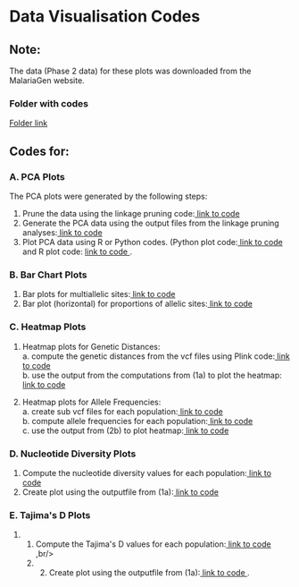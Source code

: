 # Data Visualisation Codes
## Note: 
The data (Phase 2 data) for these plots was downloaded from the MalariaGen website.<br/>

### Folder with codes
[ Folder link ](https://github.com/aceneli/Anopheles-mosquitoes-March-24/tree/main/Plink%20codes)<br/>


## Codes for:

### A. PCA Plots
The PCA plots were generated by the following steps:<br/>
1. Prune the data using the linkage pruning code:[ link to code ](https://github.com/aceneli/Anopheles-mosquitoes-March-24/tree/938a4fab789a1c51a68a8625e9090f8d81870e5e/Plink%20codes/Linkage%20Pruning%20of%20VCF%20Data)<br/>
2. Generate the PCA data using the output files from the linkage pruning analyses:[ link to code ](https://github.com/aceneli/Anopheles-mosquitoes-March-24/tree/main/Plink%20codes/PCA%20eigenvec%20and%20eigenval%20files%20generation)<br/>
3. Plot PCA data using R or Python codes. (Python plot code:[ link to code ](https://github.com/aceneli/Anopheles-mosquitoes-March-24/blob/main/Codes%20for%20Different%20Data%20Visualisation%20Plots/Principal%20Component%20Analysis%20(PCA)0) and R plot code: [ link to code ](https://github.com/aceneli/Anopheles-mosquitoes-March-24/tree/main/R%20Codes).

### B. Bar Chart Plots
1. Bar plots for multiallelic sites:[ link to code](https://github.com/aceneli/Anopheles-mosquitoes-March-24/blob/646d0e7383333c9795ff5c9dd3e18bb478a04412/Codes%20for%20Different%20Data%20Visualisation%20Plots/Bar%20Plot%20for%20Triallelic%20Sites)<br/>
2. Bar plot (horizontal) for proportions of allelic sites:[ link to code ](https://github.com/aceneli/Anopheles-mosquitoes-March-24/blob/acf5775d021d383801bfc59279d5055f71d16931/Codes%20for%20Different%20Data%20Visualisation%20Plots/Bar%20Plot%20for%20Allele%20Frequency%20Proportions)<br/>

### C. Heatmap Plots
1. Heatmap plots for Genetic Distances:<br/>
  a. compute the genetic distances from the vcf files using Plink code:[ link to code ](https://github.com/aceneli/Anopheles-mosquitoes-March-24/blob/afee75dbac7e09f117793bbe1b931e4756ac71c4/Distance%20Matrix%20code)<br/>
  b. use the output from the computations from (1a) to plot the heatmap: [ link to code](https://github.com/aceneli/Anopheles-mosquitoes-March-24/blob/26d3eefac7c9f8381b595bb8f72cefbd9ed3637f/Codes%20for%20Different%20Data%20Visualisation%20Plots/Heatmap%20using%20Genetic%20Distances)<br/>

2. Heatmap plots for Allele Frequencies:<br/>
   a. create sub vcf files for each population:[ link to code ](https://github.com/aceneli/Anopheles-mosquitoes-March-24/blob/28179a9af8ee46b0aef99bc57a778b0f212116a2/Vcftools/Create%20sub%20vcf%20file)<br/>
   b. compute allele frequencies for each population:[ link to code ](https://github.com/aceneli/Anopheles-mosquitoes-March-24/blob/43ccd8e8970bde34db436c9bbdd9555854fe0306/Vcftools/Compute%20Allele%20Frequencies)<br/>
   c. use the output from (2b) to plot heatmap:[ link to code](https://github.com/aceneli/Anopheles-mosquitoes-March-24/blob/41d9294e83c55988099a9a4c75d43280c3e4ed2c/Vcftools/Generate%20heatmap%20plots%20using%20jupyter%20notebooks)<br/>

### D. Nucleotide Diversity Plots
1. Compute the nucleotide diversity values for each population:[ link to code ](https://github.com/aceneli/Anopheles-mosquitoes-March-24/blob/f319116acce3c79ddc614511daf6c2d9530dea22/Codes%20for%20Different%20Data%20Visualisation%20Plots/Nucleotide%20diversity%20code%20using%20vcftools)<br/>
2. Create plot using the outputfile from (1a):[ link to code ](https://github.com/aceneli/Anopheles-mosquitoes-March-24/blob/27a2505d1a2d439f47cfba8aefa4516630b28c02/Codes%20for%20Different%20Data%20Visualisation%20Plots/Nucleotide%20Diversity%20Plot)<br/>


### E. Tajima's D Plots 
1. 1. Compute the Tajima's D values for each population:[ link to code ](https://github.com/aceneli/Anopheles-mosquitoes-March-24/blob/c7c55a81a38438850025a826662bbf81030599b8/Codes%20for%20Different%20Data%20Visualisation%20Plots/Tajima's%20D%20code%20using%20vcftools),br/>
   2. 2. Create plot using the outputfile from (1a):[ link to code ](https://github.com/aceneli/Anopheles-mosquitoes-March-24/blob/3b0ef545b4fa7fcbdd7dbd681017449d1f904ff9/Codes%20for%20Different%20Data%20Visualisation%20Plots/Tajima's%20D%20Plot).<br/>

